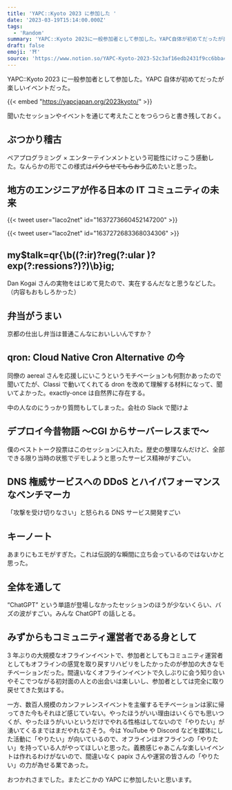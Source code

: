 ```yaml
---
title: 'YAPC::Kyoto 2023 に参加した '
date: '2023-03-19T15:14:00.000Z'
tags:
  - 'Random'
summary: 'YAPC::Kyoto 2023に一般参加者として参加した。YAPC自体が初めてだったが楽しいイベントだった。'
draft: false
emoji: '⛩️'
source: 'https://www.notion.so/YAPC-Kyoto-2023-52c3af16edb2431f9cc6bba494864a53'
---
```


YAPC::Kyoto 2023 に一般参加者として参加した。YAPC 自体が初めてだったが楽しいイベントだった。

{{< embed "https://yapcjapan.org/2023kyoto/" >}}

聞いたセッションやイベントを通じて考えたことをつらつらと書き残しておく。

## ぶつかり稽古

ペアプログラミング × エンターテインメントという可能性にけっこう感動した。なんらかの形でこの様式は~~パクらせてもらおう~~広めたいと思った。

## **地方のエンジニアが作る日本の IT コミュニティの未来**

{{< tweet user="laco2net" id="1637273660452147200" >}}

{{< tweet user="laco2net" id="1637272683368034306" >}}

## **my$talk=qr{\b((?:ir)?reg(?:ular )?exp(?:ressions?)?)\b}ig;**

Dan Kogai さんの実物をはじめて見たので、実在するんだなと思うなどした。（内容もおもしろかった）

## 弁当がうまい

京都の仕出し弁当は普通こんなにおいしいんですか？

## **qron: Cloud Native Cron Alternative の今**

同僚の aereal さんを応援しにいこうというモチベーションも何割かあったので聞いてたが、Classi で動いてくれてる dron を改めて理解する材料になって、聞いてよかった。exactly-once は自然界に存在する。

中の人なのにうっかり質問もしてしまった。会社の Slack で聞けよ

## **デプロイ今昔物語 〜CGI からサーバーレスまで〜**

僕のベストトーク投票はこのセッションに入れた。歴史の整理なんだけど、全部できる限り当時の状態でデモしようと思ったサービス精神がすごい。

## **DNS 権威サービスへの DDoS とハイパフォーマンスなベンチマーカ**

「攻撃を受け切りなさい」と怒られる DNS サービス開発すごい

## **キーノート**

あまりにもエモがすぎた。これは伝説的な瞬間に立ち会っているのではないかと思った。

## 全体を通して

“ChatGPT” という単語が登場しなかったセッションのほうが少ないくらい、バズの波がすごい。みんな ChatGPT の話しとる。

## みずからもコミュニティ運営者である身として

3 年ぶりの大規模なオフラインイベントで、参加者としてもコミュニティ運営者としてもオフラインの感覚を取り戻すリハビリをしたかったのが参加の大きなモチベーションだった。間違いなくオフラインイベントで久しぶりに会う知り合いやそこでつながる初対面の人との出会いは楽しいし、参加者としては完全に取り戻せてきた気はする。

一方、数百人規模のカンファレンスイベントを主催するモチベーションは家に帰ってきた今もそれほど感じていない。やったほうがいい理由はいくらでも思いつくが、やったほうがいいというだけでやれる性格はしてないので「やりたい」が湧いてくるまではまだやれなさそう。今は YouTube や Discord などを媒体にした活動に「やりたい」が向いているので、オフラインはオフラインの「やりたい」を持っている人がやってほしいと思った。義務感じゃあこんな楽しいイベントは作れるわけがないので、間違いなく papix さんや運営の皆さんの「やりたい」の力が為せる業であった。

おつかれさまでした。またどこかの YAPC に参加したいと思います。
